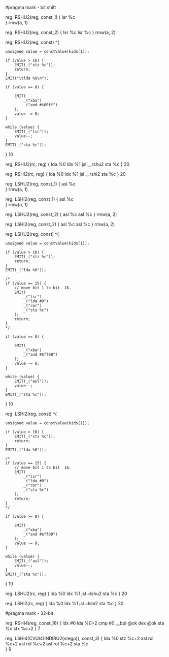 #pragma mark - bit shift

reg: RSHU2(reg, const_1) {
    lsr %c    
} rmw(a, 1)

reg: RSHU2(reg, const_2) {
    lsr %c
    lsr %c
} rmw(a, 2)

reg: RSHU2(reg, const) ^{

    unsigned value = constValue(kids[1]);

    if (value > 16) {
        EMIT(_("stz %c"));
        return;
    }
    EMIT("\tlda %0\n");

    if (value >= 8) {

        EMIT(
            _("xba")
            _("and #$00ff")
        );
        value -= 8;
    }

    while (value) {
        EMIT(_("lsr"));
        value--;
    }
    EMIT(_("sta %c"));

} 10

reg: RSHU2(rc, reg) {
    lda %0
    ldx %1
    jsl __rshu2
    sta %c
} 20

reg: RSHI2(rc, reg) {
    lda %0
    ldx %1
    jsl __rshi2
    sta %c
} 20

reg: LSHU2(reg, const_1) {
    asl %c    
} rmw(a, 1)

reg: LSHI2(reg, const_1) {
    asl %c    
} rmw(a, 1)


reg: LSHU2(reg, const_2) {
    asl %c
    asl %c
} rmw(a, 2)

reg: LSHI2(reg, const_2) {
    asl %c
    asl %c
} rmw(a, 2)

reg: LSHU2(reg, const) ^{

    unsigned value = constValue(kids[1]);

    if (value > 16) {
        EMIT(_("stz %c"));
        return;
    }
    EMIT(_("lda %0"));

    /*
    if (value == 15) {
        // move bit 1 to bit  16.
        EMIT(
            _("lsr")
            _("lda #0")
            _("ror")
            _("sta %c")
        );
        return;
    }
    */

    if (value >= 8) {

        EMIT(
            _("xba")
            _("and #$ff00")
        );
        value -= 8;
    }

    while (value) {
        EMIT(_("asl"));
        value--;
    }
    EMIT(_("sta %c"));

} 10

reg: LSHI2(reg, const) ^{

    unsigned value = constValue(kids[1]);

    if (value > 16) {
        EMIT(_("stz %c"));
        return;
    }
    EMIT(_("lda %0"));

    /*
    if (value == 15) {
        // move bit 1 to bit  16.
        EMIT(
            _("lsr")
            _("lda #0")
            _("ror")
            _("sta %c")
        );
        return;
    }
    */

    if (value >= 8) {

        EMIT(
            _("xba")
            _("and #$ff00")
        );
        value -= 8;
    }

    while (value) {
        EMIT(_("asl"));
        value--;
    }
    EMIT(_("sta %c"));
} 10


reg: LSHU2(rc, reg) {
    lda %0
    ldx %1
    jsl ~lshu2
    sta %c
} 20

reg: LSHI2(rc, reg) {
    lda %0
    ldx %1
    jsl ~lshi2
    sta %c
} 20


#pragma mark - 32-bit


reg: RSHI4(reg, const_16) {
    ldx #0
    lda %0+2
    cmp #0
    __bpl @ok
    dex
@ok
    sta %c
    stx %c+2
} 7

reg: LSHI4(CVUI4(INDIRU2(vregp)), const_3) {
    lda %0
    stz %c+2
    asl
    rol %c+2
    asl
    rol %c+2
    asl
    rol %c+2
    sta %c    
} 9
